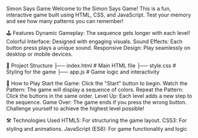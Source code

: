Simon Says Game
Welcome to the Simon Says Game! This is a fun, interactive game built using HTML, CSS, and JavaScript. Test your memory and see how many patterns you can remember!

🕹️ Features
Dynamic Gameplay: The sequence gets longer with each level!
Colorful Interface: Designed with engaging visuals.
Sound Effects: Each button press plays a unique sound.
Responsive Design: Play seamlessly on desktop or mobile devices.

📂 Project Structure
├── index.html    # Main HTML file
├── style.css     # Styling for the game
├── app.js     # Game logic and interactivity


🚀 How to Play
Start the Game: Click the "Start" button to begin.
Watch the Pattern: The game will display a sequence of colors.
Repeat the Pattern: Click the buttons in the same order.
Level Up: Each level adds a new step to the sequence.
Game Over: The game ends if you press the wrong button.
Challenge yourself to achieve the highest level possible!


🛠️ Technologies Used
HTML5: For structuring the game layout.
CSS3: For styling and animations.
JavaScript (ES6): For game functionality and logic
